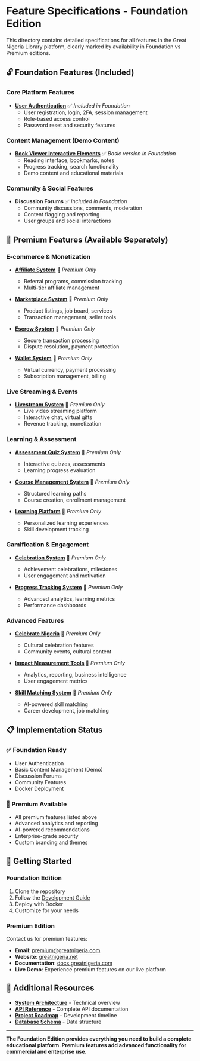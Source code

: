 # Feature Specifications - Foundation Edition

This directory contains detailed specifications for all features in the Great Nigeria Library platform, clearly marked by availability in Foundation vs Premium editions.

## 🔓 Foundation Features (Included)

### Core Platform Features
- **[User Authentication](user_authentication.md)** ✅ *Included in Foundation*
  - User registration, login, 2FA, session management
  - Role-based access control
  - Password reset and security features

### Content Management (Demo Content)
- **[Book Viewer Interactive Elements](book_viewer_interactive_elements.md)** ✅ *Basic version in Foundation*
  - Reading interface, bookmarks, notes
  - Progress tracking, search functionality
  - Demo content and educational materials

### Community & Social Features
- **Discussion Forums** ✅ *Included in Foundation*
  - Community discussions, comments, moderation
  - Content flagging and reporting
  - User groups and social interactions

## 💎 Premium Features (Available Separately)

### E-commerce & Monetization
- **[Affiliate System](affiliate_system.md)** 💎 *Premium Only*
  - Referral programs, commission tracking
  - Multi-tier affiliate management
  
- **[Marketplace System](marketplace_system.md)** 💎 *Premium Only*
  - Product listings, job board, services
  - Transaction management, seller tools
  
- **[Escrow System](escrow_system.md)** 💎 *Premium Only*
  - Secure transaction processing
  - Dispute resolution, payment protection
  
- **[Wallet System](wallet_system.md)** 💎 *Premium Only*
  - Virtual currency, payment processing
  - Subscription management, billing

### Live Streaming & Events
- **[Livestream System](livestream_system.md)** 💎 *Premium Only*
  - Live video streaming platform
  - Interactive chat, virtual gifts
  - Revenue tracking, monetization

### Learning & Assessment
- **[Assessment Quiz System](assessment_quiz_system.md)** 💎 *Premium Only*
  - Interactive quizzes, assessments
  - Learning progress evaluation
  
- **[Course Management System](course_management_system.md)** 💎 *Premium Only*
  - Structured learning paths
  - Course creation, enrollment management
  
- **[Learning Platform](learning_platform.md)** 💎 *Premium Only*
  - Personalized learning experiences
  - Skill development tracking

### Gamification & Engagement
- **[Celebration System](celebration_system.md)** 💎 *Premium Only*
  - Achievement celebrations, milestones
  - User engagement and motivation
  
- **[Progress Tracking System](progress_tracking_system.md)** 💎 *Premium Only*
  - Advanced analytics, learning metrics
  - Performance dashboards

### Advanced Features
- **[Celebrate Nigeria](celebrate_nigeria.md)** 💎 *Premium Only*
  - Cultural celebration features
  - Community events, cultural content
  
- **[Impact Measurement Tools](impact_measurement_tools.md)** 💎 *Premium Only*
  - Analytics, reporting, business intelligence
  - User engagement metrics
  
- **[Skill Matching System](skill_matching_system.md)** 💎 *Premium Only*
  - AI-powered skill matching
  - Career development, job matching

## 📋 Implementation Status

### ✅ Foundation Ready
- User Authentication
- Basic Content Management (Demo)
- Discussion Forums
- Community Features
- Docker Deployment

### 💎 Premium Available
- All premium features listed above
- Advanced analytics and reporting
- AI-powered recommendations
- Enterprise-grade security
- Custom branding and themes

## 🚀 Getting Started

### Foundation Edition
1. Clone the repository
2. Follow the [Development Guide](../02_development_guide.md)
3. Deploy with Docker
4. Customize for your needs

### Premium Edition
Contact us for premium features:
- **Email**: premium@greatnigeria.com
- **Website**: [greatnigeria.net](https://greatnigeria.net)
- **Documentation**: [docs.greatnigeria.com](https://docs.greatnigeria.com)
- **Live Demo**: Experience premium features on our live platform

## 📖 Additional Resources

- **[System Architecture](../01_system_architecture.md)** - Technical overview
- **[API Reference](../03_api_reference.md)** - Complete API documentation
- **[Project Roadmap](../05_project_roadmap.md)** - Development timeline
- **[Database Schema](../06_database_schema.md)** - Data structure

---

**The Foundation Edition provides everything you need to build a complete educational platform. Premium features add advanced functionality for commercial and enterprise use.**

